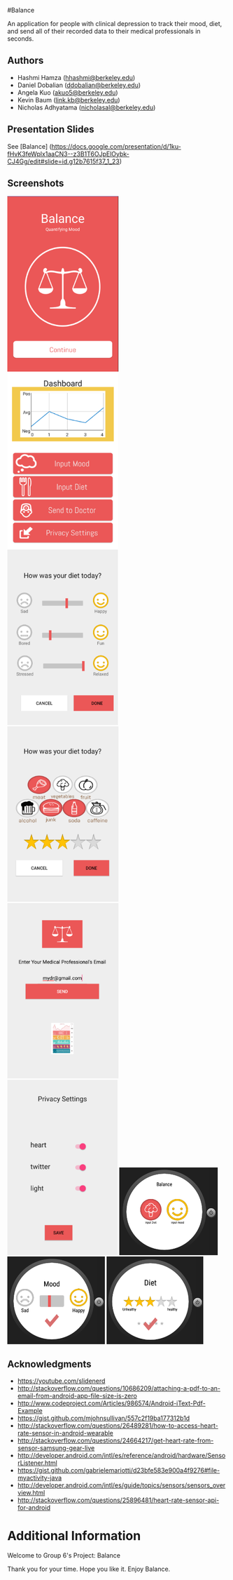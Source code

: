 #Balance

An application for people with clinical depression to track their mood, diet, and send all of their recorded data to their medical professionals in seconds. 

## Authors

* Hashmi Hamza ([hhashmi@berkeley.edu](mailto:hhashmi@berkeley.edu))
* Daniel Dobalian ([ddobalian@berkeley.edu](mailto:ddobalian@berkeley.edu))
* Angela Kuo ([akuo5@berkeley.edu](mailto:akuo5@berkeley.edu))
* Kevin Baum ([link.kb@berkeley.edu](mailto:link.kb@berkeley.edu))
* Nicholas Adhyatama ([nicholasal@berkeley.edu](mailto:nicholasal@berkeley.edu))

## Presentation Slides

See [Balance] (https://docs.google.com/presentation/d/1ku-fHvK3feWplx1aaCN3--z3B1T6OJpElOybk-CJ4Gg/edit#slide=id.g12b7615f37_1_23)

## Screenshots

<img src="screenshots/login.png" height="400" alt="Screenshot"/>
<img src="screenshots/dash.png" height="400" alt="Screenshot"/>
<img src="screenshots/mood.png" height="400" alt="Screenshot"/>
<img src="screenshots/diet.png" height="400" alt="Screenshot"/>
<img src="screenshots/dr.png" height="400" alt="Screenshot"/>
<img src="screenshots/privacy.png" height="400" alt="Screenshot"/>
<img src="screenshots/watch-dash.png" height="200" alt="Screenshot"/>
<img src="screenshots/watch-mood.png" height="200" alt="Screenshot"/>
<img src="screenshots/watch-diet.png" height="200" alt="Screenshot"/>



## Acknowledgments


* https://youtube.com/slidenerd
* http://stackoverflow.com/questions/10686209/attaching-a-pdf-to-an-email-from-android-app-file-size-is-zero
* http://www.codeproject.com/Articles/986574/Android-iText-Pdf-Example
* https://gist.github.com/mjohnsullivan/557c2f19ba177312b1d
* http://stackoverflow.com/questions/26489281/how-to-access-heart-rate-sensor-in-android-wearable
* http://stackoverflow.com/questions/24664217/get-heart-rate-from-sensor-samsung-gear-live
* http://developer.android.com/intl/es/reference/android/hardware/SensorListener.html
* https://gist.github.com/gabrielemariotti/d23bfe583e900a4f9276#file-myactivity-java
* http://developer.android.com/intl/es/guide/topics/sensors/sensors_overview.html
* http://stackoverflow.com/questions/25896481/heart-rate-sensor-api-for-android


# Additional Information
Welcome to Group 6's Project: Balance

Thank you for your time. Hope you like it. Enjoy Balance.

